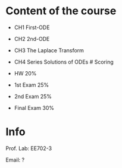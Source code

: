 # Content of the course

- CH1 First-ODE
- CH2 2nd-ODE
- CH3 The Laplace Transform
- CH4 Series Solutions of ODEs
﻿# Scoring﻿﻿﻿﻿﻿﻿

- HW 20%
- 1st Exam 25%
- 2nd Exam 25%
- Final Exam 30%
# Info

Prof. Lab: EE702-3

Email: ?

